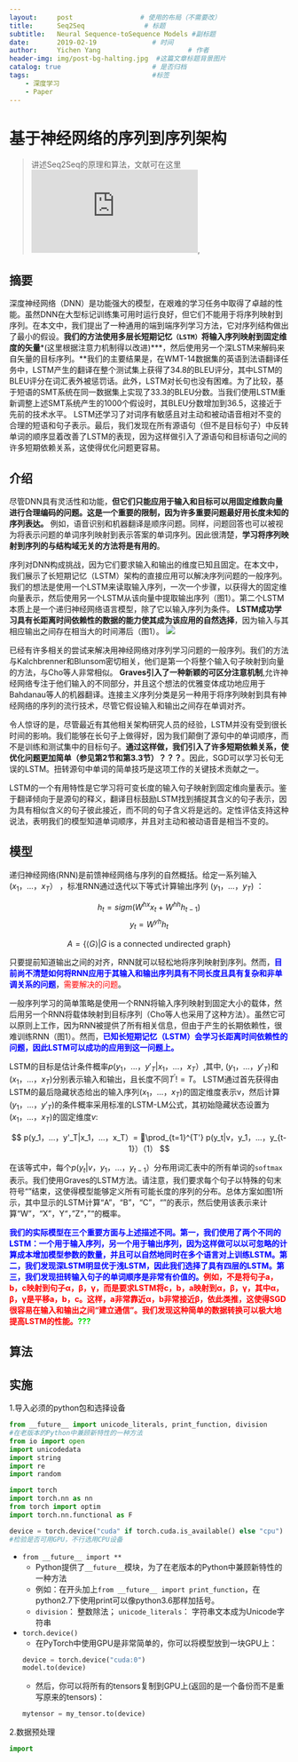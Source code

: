 ```yaml
---
layout:     post                 # 使用的布局（不需要改）
title:      Seq2Seq               # 标题 
subtitle:   Neural Sequence-toSequence Models #副标题
date:       2019-02-19              # 时间
author:     Yichen Yang                      # 作者
header-img: img/post-bg-halting.jpg  #这篇文章标题背景图片
catalog: true                       # 是否归档
tags:                               #标签
    - 深度学习
    - Paper
---
```

# 基于神经网络的序列到序列架构
> 讲述Seq2Seq的原理和算法，文献可在这里![下载](http://papers.nips.cc/paper/5346-sequence-to-sequence-learning-with-neural-networks.pdf),

## 摘要
深度神经网络（DNN）是功能强大的模型，在艰难的学习任务中取得了卓越的性能。虽然DNN在大型标记训练集可用时运行良好，但它们不能用于将序列映射到序列。在本文中，我们提出了一种通用的端到端序列学习方法，它对序列结构做出了最小的假设。**我们的方法使用多层长短期记忆`（LSTM）`将输入序列映射到固定维度的矢量***(这里根据注意力机制得以改进)***，然后使用另一个深LSTM来解码来自矢量的目标序列。**我们的主要结果是，在WMT-14数据集的英语到法语翻译任务中，LSTM产生的翻译在整个测试集上获得了34.8的BLEU评分，其中LSTM的BLEU评分在词汇表外被惩罚话。此外，LSTM对长句也没有困难。为了比较，基于短语的SMT系统在同一数据集上实现了33.3的BLEU分数。当我们使用LSTM重新调整上述SMT系统产生的1000个假设时，其BLEU分数增加到36.5，这接近于先前的技术水平。 LSTM还学习了对词序有敏感且对主动和被动语音相对不变的合理的短语和句子表示。最后，我们发现在所有源语句（但不是目标句子）中反转单词的顺序显着改善了LSTM的表现，因为这样做引入了源语句和目标语句之间的许多短期依赖关系，这使得优化问题更容易。

## 介绍
尽管DNN具有灵活性和功能，**但它们只能应用于输入和目标可以用固定维数向量进行合理编码的问题。这是一个重要的限制，因为许多重要问题最好用长度未知的序列表达。** 例如，语音识别和机器翻译是顺序问题。同样，问题回答也可以被视为将表示问题的单词序列映射到表示答案的单词序列。因此很清楚，**学习将序列映射到序列的与结构域无关的方法将是有用的**。

序列对DNN构成挑战，因为它们要求输入和输出的维度已知且固定。在本文中，我们展示了长短期记忆（LSTM）架构的直接应用可以解决序列问题的一般序列。我们的想法是使用一个LSTM来读取输入序列，一次一个步骤，以获得大的固定维向量表示，然后使用另一个LSTM从该向量中提取输出序列（图1）。第二个LSTM本质上是一个递归神经网络语言模型，除了它以输入序列为条件。 **LSTM成功学习具有长距离时间依赖性的数据的能力使其成为该应用的自然选择**，因为输入与其相应输出之间存在相当大的时间滞后（图1）。
![](https://ws1.sinaimg.cn/large/006tKfTcgy1g0d8vf5n2dj311m098wfc.jpg)

已经有许多相关的尝试来解决用神经网络对序列学习问题的一般序列。我们的方法与Kalchbrenner和Blunsom密切相关，他们是第一个将整个输入句子映射到向量的方法，与Cho等人非常相似。 **Graves引入了一种新颖的可区分注意机制**,允许神经网络专注于他们输入的不同部分，并且这个想法的优雅变体成功地应用于Bahdanau等人的机器翻译。连接主义序列分类是另一种用于将序列映射到具有神经网络的序列的流行技术，尽管它假设输入和输出之间存在单调对齐。

令人惊讶的是，尽管最近有其他相关架构研究人员的经验，LSTM并没有受到很长时间的影响。我们能够在长句子上做得好，因为我们颠倒了源句中的单词顺序，而不是训练和测试集中的目标句子。**通过这样做，我们引入了许多短期依赖关系，使优化问题更加简单（参见第2节和第3.3节）？？？**。因此，SGD可以学习长句无误的LSTM。扭转源句中单词的简单技巧是这项工作的关键技术贡献之一。

LSTM的一个有用特性是它学习将可变长度的输入句子映射到固定维向量表示。鉴于翻译倾向于是源句的释义，翻译目标鼓励LSTM找到捕捉其含义的句子表示，因为具有相似含义的句子彼此接近，而不同的句子含义将是远的。定性评估支持这种说法，表明我们的模型知道单词顺序，并且对主动和被动语音是相当不变的。

## 模型

递归神经网络(RNN)是前馈神经网络与序列的自然概括。给定一系列输入 $(x_1，...，x_T）$ ，标准RNN通过迭代以下等式计算输出序列 $(y_1，...，y_T)$ ：

$$ 
h_t = sigm(W^{hx}x_t + W^{hh}h_{t-1})
$$
$$ y_t = W^{yh}h_t$$

$$
A = \{ \langle G \rangle \vert G \text{ is a connected undirected graph}\}
$$

只要提前知道输出之间的对齐，RNN就可以轻松地将序列映射到序列。然而，<font color=blue>**目前尚不清楚如何将RNN应用于其输入和输出序列具有不同长度且具有复杂和非单调关系的问题**</font>，<font color=red>需要解决的问题</font>。

一般序列学习的简单策略是使用一个RNN将输入序列映射到固定大小的载体，然后用另一个RNN将载体映射到目标序列（Cho等人也采用了这种方法）。虽然它可以原则上工作，因为RNN被提供了所有相关信息，但由于产生的长期依赖性，很难训练RNN（图1）。然而，<font color=blue>**已知长短期记忆（LSTM）会学习长距离时间依赖性的问题，因此LSTM可以成功的应用到这一问题上。**</font>

LSTM的目标是估计条件概率$p(y_1，...，y'_T|x_1，...，x_T）$,其中, $(y_1，...，y'_T)$和$(x_1，...，x_T)$分别表示输入和输出，且长度不同$T^'!= T$。 LSTM通过首先获得由LSTM的最后隐藏状态给出的输入序列$(x_1，...，x_T)$的固定维度表示v，然后计算$(y_1，...，y'_T)$的条件概率采用标准的LSTM-LM公式，其初始隐藏状态设置为$(x_1，...，x_T)$的固定维度$v$:

$$
p(y_1，...，y'_T|x_1，...，x_T）= 􏰃\prod_{t=1}^{T'} p(y_t|v，y_1，...，y_{t-1}）（1）
$$

在该等式中，每个$p(y_t | v，y_1，...，y_{t-1}）$分布用词汇表中的所有单词的`softmax`表示。我们使用Graves的LSTM方法。请注意，我们要求每个句子以特殊的句末符号“<EOS>”结束，这使得模型能够定义所有可能长度的序列的分布。总体方案如图1所示，其中显示的LSTM计算“A”，“B”，“C”，“<EOS>”的表示，然后使用该表示来计算“W”，“X”，Y“，”Z“，”<EOS>“的概率。

<font color=blue>**我们的实际模型在三个重要方面与上述描述不同。第一，我们使用了两个不同的LSTM：一个用于输入序列，另一个用于输出序列，因为这样做可以以可忽略的计算成本增加模型参数的数量，并且可以自然地同时在多个语言对上训练LSTM。第二，我们发现深LSTM明显优于浅LSTM，因此我们选择了具有四层的LSTM。第三，我们发现扭转输入句子的单词顺序是非常有价值的。**</font><font color=red>**例如，不是将句子a，b，c映射到句子α，β，γ，而是要求LSTM将c，b，a映射到α，β，γ，其中α，β，γ是平移a，b，c。这样，a非常靠近α，b非常接近β，依此类推，这使得SGD很容易在输入和输出之间“建立通信”。我们发现这种简单的数据转换可以极大地提高LSTM的性能。**</font><font color=grenn>**???**</font>


## 算法

## 实施
1.导入必须的python包和选择设备 

```python
from __future__ import unicode_literals, print_function, division
#在老版本的Python中兼顾新特性的一种方法
from io import open
import unicodedata
import string
import re
import random

import torch
import torch.nn as nn
from torch import optim
import torch.nn.functional as F

device = torch.device("cuda" if torch.cuda.is_available() else "cpu")
#检验是否可用GPU，不行选用CPU设备
```
* `from __future__ import **`
  * Python提供了`__future__`模块，为了在老版本的Python中兼顾新特性的一种方法
  * 例如：在开头加上`from __future__ import print_function`，在python2.7下使用print可以像python3.6那样加括号。
  * `division`： 整数除法； `unicode_literals`： 字符串文本成为Unicode字符串
* `torch.device()`
  * 在PyTorch中使用GPU是非常简单的，你可以将模型放到一块GPU上：
  ```python
  device = torch.device("cuda:0")
  model.to(device)
  ```
  * 然后，你可以将所有的tensors复制到GPU上(返回的是一个备份而不是重写原来的tensors)：
  ```python
  mytensor = my_tensor.to(device)
  ```

2.数据预处理

```python
import 
```